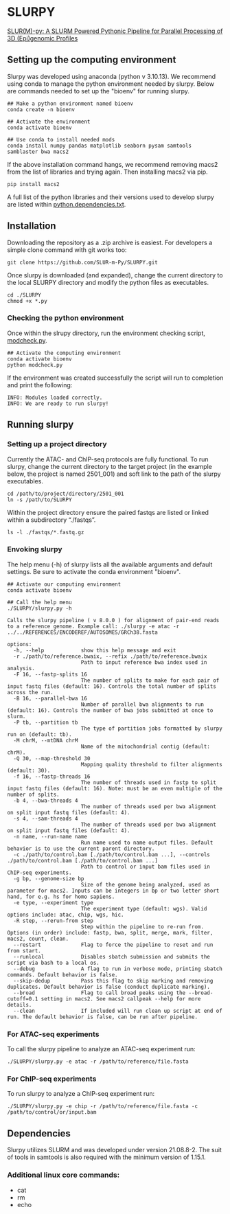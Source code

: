 # SLURPY
[SLUR(M)-py: A SLURM Powered Pythonic Pipeline for Parallel Processing of 3D (Epi)genomic Profiles](https://www.biorxiv.org/content/10.1101/2024.05.18.594827v1)
## Setting up the computing environment
Slurpy was developed using anaconda (python v 3.10.13). 
We recommend using conda to manage the python environment needed by slurpy.
Below are commands needed to set up the "bioenv" for running slurpy. 

```
## Make a python environment named bioenv 
conda create -n bioenv 

## Activate the environment
conda activate bioenv 

## Use conda to install needed mods
conda install numpy pandas matplotlib seaborn pysam samtools samblaster bwa macs2
```

If the above installation command hangs, we recommend removing macs2 from the list of libraries and trying again. Then installing macs2 via pip.

```
pip install macs2
```
A full list of the python libraries and their versions used to develop slurpy are listed within [python.dependencies.txt](https://github.com/SLUR-m-Py/SLURPY/blob/main/python.dependencies.txt).

## Installation
Downloading the repository as a .zip archive is easiest. For developers a simple clone command with git works too:

```
git clone https://github.com/SLUR-m-Py/SLURPY.git
```

Once slurpy is downloaded (and expanded), change the current directory to the local SLURPY directory and modify the python files as executables. 

```
cd ./SLURPY
chmod +x *.py 
```

### Checking the python environment 
Once within the slrupy directory, run the environment checking script, [modcheck.py](https://github.com/SLUR-m-Py/SLURPY/blob/main/modcheck.py).

```
## Activate the computing environment
conda activate bioenv 
python modcheck.py
```

If the environment was created successfully the script will run to completion and print the following:

```
INFO: Modules loaded correctly.
INFO: We are ready to run slurpy!
```

## Running slurpy
### Setting up a project directory
Currently the ATAC- and ChIP-seq protocols are fully functional. To run slurpy, change the current directory to the target project (in the example below, the project is named 2501_001) and soft link to the path of the slurpy executables.

```
cd /path/to/project/directory/2501_001
ln -s /path/to/SLURPY
```

Within the project directory ensure the paired fastqs are listed or linked within a subdirectory 
“./fastqs”. 

```
ls -l ./fastqs/*.fastq.gz
```
### Envoking slurpy
The help menu (-h) of slurpy lists all the available arguments and default settings. Be sure to activate the conda environment "bioenv". 
```
## Activate our computing environment
conda activate bioenv 

## Call the help menu
./SLURPY/slurpy.py -h 

Calls the slurpy pipeline ( v 8.0.0 ) for alignment of pair-end reads to a reference genome. Example call: ./slurpy -e atac -r ../../REFERENCES/ENCODEREF/AUTOSOMES/GRCh38.fasta

options:
  -h, --help            show this help message and exit
  -r ./path/to/reference.bwaix, --refix ./path/to/reference.bwaix
                        Path to input reference bwa index used in analysis.
  -F 16, --fastp-splits 16
                        The number of splits to make for each pair of input fastq files (default: 16). Controls the total number of splits across the run.
  -B 16, --parallel-bwa 16
                        Number of parallel bwa alignments to run (default: 16). Controls the number of bwa jobs submitted at once to slurm.
  -P tb, --partition tb
                        The type of partition jobs formatted by slurpy run on (default: tb).
  -M chrM, --mtDNA chrM
                        Name of the mitochondrial contig (default: chrM).
  -Q 30, --map-threshold 30
                        Mapping quality threshold to filter alignments (default: 30).
  -f 16, --fastp-threads 16
                        The number of threads used in fastp to split input fastq files (default: 16). Note: must be an even multiple of the number of splits.
  -b 4, --bwa-threads 4
                        The number of threads used per bwa alignment on split input fastq files (default: 4).
  -s 4, --sam-threads 4
                        The number of threads used per bwa alignment on split input fastq files (default: 4).
  -n name, --run-name name
                        Run name used to name output files. Default behavior is to use the current parent directory.
  -c ./path/to/control.bam [./path/to/control.bam ...], --controls ./path/to/control.bam [./path/to/control.bam ...]
                        Path to control or input bam files used in ChIP-seq experiments.
  -g bp, --genome-size bp
                        Size of the genome being analyzed, used as parameter for macs2. Inputs can be integers in bp or two letter short hand, for e.g. hs for homo sapiens.
  -e type, --experiment type
                        The experiment type (default: wgs). Valid options include: atac, chip, wgs, hic.
  -R step, --rerun-from step
                        Step within the pipeline to re-run from. Options (in order) include: fastp, bwa, split, merge, mark, filter, macs2, count, clean.
  --restart             Flag to force the pipeline to reset and run from start.
  --runlocal            Disables sbatch submission and submits the script via bash to a local os.
  --debug               A flag to run in verbose mode, printing sbatch commands. Default behavior is false.
  --skip-dedup          Pass this flag to skip marking and removing duplicates. Default behavior is false (conduct duplicate marking).
  --broad               Flag to call broad peaks using the --broad-cutoff=0.1 setting in macs2. See macs2 callpeak --help for more details.
  --clean               If included will run clean up script at end of run. The default behavior is false, can be run after pipeline.

```
### For ATAC-seq experiments
To call the slurpy pipeline to analyze an ATAC-seq experiment run:

```
./SLURPY/slurpy.py -e atac -r /path/to/reference/file.fasta
```

### For ChIP-seq experiments 
To run slurpy to analyze a ChIP-seq experiment run:

```
./SLURPY/slurpy.py -e chip -r /path/to/reference/file.fasta -c /path/to/control/or/input.bam
```

## Dependencies
Slurpy utilizes SLURM and was developed under version 21.08.8-2. The suit of tools in samtools is also required with the minimum version of 1.15.1. 

### Additional linux core commands:
* cat 
* rm
* echo
